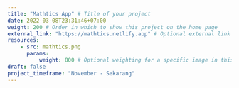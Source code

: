 ```yaml
---
title: "Mathtics App" # Title of your project
date: 2022-03-08T23:31:46+07:00
weight: 200 # Order in which to show this project on the home page
external_link: "https://mathtics.netlify.app" # Optional external link instead of modal
resources:
    - src: mathtics.png
      params:
          weight: 800 # Optional weighting for a specific image in this project folder
draft: false
project_timeframe: "November - Sekarang"
---
```

